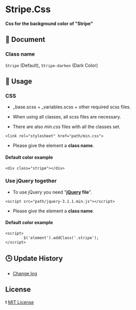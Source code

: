 # Stripe.Css

**Css for the background color of "Stripe"**

## :pushpin: Document

### Class name

`Stripe` (Default),  `Stripe-darken` (Dark Color)

## :pushpin: Usage

### CSS

* _base.scss + _variables.scss + other required scss files.

 - When using all classes, all scss files are necessary.

* There are also *min.css* files with all the classes set.

```
<link rel="stylesheet" href="path/min.css">
```

* Please give the element a **class name**.

#### Default color example

```
<div class="stripe"></div>
```

### Use jQuery together

* To use jQuery you need "**[jQuery](https://jquery.com/) file**".

```
<script src="path/jquery-3.1.1.min.js"></script>
```

* Please give the element a **class name**.

#### Default color example

```
<script>
        $('element').addClass('.stripe');
</script>
```

## :clock3: Update History

* [Change log](https://github.com/hana-mignon/Stripe.Css/commits/master)

## License

:heavy_exclamation_mark: [MIT License](https://github.com/hana-mignon/Stripe.Css/blob/master/LICENSE)
